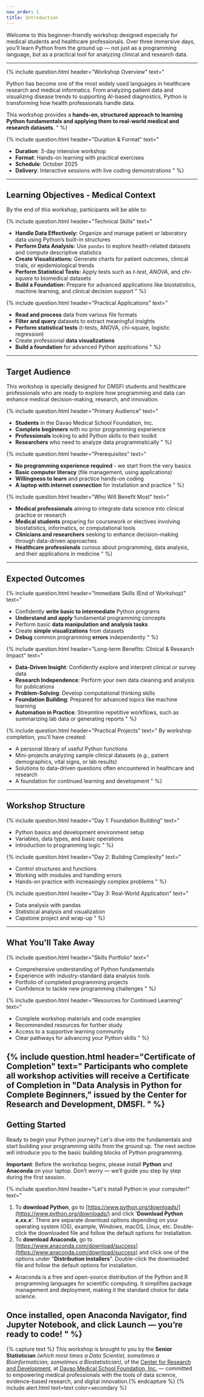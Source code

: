 ```yaml
---
nav_order: 1
title: Introduction
---
```


Welcome to this beginner-friendly workshop designed especially for medical students and healthcare professionals. Over three immersive days, you’ll learn Python from the ground up — not just as a programming language, but as a practical tool for analyzing clinical and research data.

---

{% include question.html header="Workshop Overview" text="

Python has become one of the most widely used languages in healthcare research and medical informatics. From analyzing patient data and visualizing disease trends to supporting AI-based diagnostics, Python is transforming how health professionals handle data.

This workshop provides a **hands-on, structured approach to learning Python fundamentals and applying them to real-world medical and research datasets**.
" %}

{% include question.html header="Duration & Format" text="
- **Duration**: 3-day intensive workshop
- **Format**: Hands-on learning with practical exercises
- **Schedule**: October 2025
- **Delivery**: Interactive sessions with live coding demonstrations
" %}

---

## Learning Objectives - Medical Context

By the end of this workshop, participants will be able to:

{% include question.html header="Technical Skills" text="
- **Handle Data Effectively:** Organize and manage patient or laboratory data using Python’s built-in structures
- **Perform Data Analysis:** Use ```pandas``` to explore health-related datasets and compute descriptive statistics
- **Create Visualizations:** Generate charts for patient outcomes, clinical trials, or epidemiological trends
- **Perform Statistical Tests:** Apply tests such as *t-test*, *ANOVA*, and *chi-square* to biomedical datasets
- **Build a Foundation:** Prepare for advanced applications like biostatistics, machine learning, and clinical decision support
" %}

{% include question.html header="Practical Applications" text="
- **Read and process** data from various file formats
- **Filter and query** datasets to extract meaningful insights
- **Perform statistical tests** (t-tests, ANOVA, chi-square, logistic regression)
- Create professional **data visualizations**
- **Build a foundation** for advanced Python applications
" %}
---

## Target Audience

This workshop is specially designed for DMSFI students and healthcare professionals who are ready to explore how programming and data can enhance medical decision-making, research, and innovation.

{% include question.html header="Primary Audience" text="
- **Students** in the Davao Medical School Foundation, Inc.
- **Complete beginners** with no prior programming experience
- **Professionals** looking to add Python skills to their toolkit
- **Researchers** who need to analyze data programmatically
" %}

{% include question.html header="Prerequisites" text="
- **No programming experience required** - we start from the very basics
- **Basic computer literacy** (file management, using applications)
- **Willingness to learn** and practice hands-on coding
- **A laptop with internet connection** for installation and practice
" %}

{% include question.html header="Who Will Benefit Most" text="
- **Medical professionals** aiming to integrate data science into clinical practice or research
- **Medical students** preparing for coursework or electives involving biostatistics, informatics, or computational tools
- **Clinicians and researchers** seeking to enhance decision-making through data-driven approaches
- **Healthcare professionals** curious about programming, data analysis, and their applications in medicine
" %}
---

## Expected Outcomes

{% include question.html header="Immediate Skills (End of Workshop)" text="
- Confidently **write basic to intermediate** Python programs
- **Understand and apply** fundamental programming concepts
- Perform basic **data manipulation and analysis tasks**
- Create **simple visualizations** from datasets
- **Debug** common programming **errors** independently
" %}

{% include question.html header="Long-term Benefits: Clinical & Research Impact" text="
- **Data-Driven Insight**: Confidently explore and interpret clinical or survey data
- **Research Independence**: Perform your own data cleaning and analysis for publications
- **Problem-Solving**: Develop computational thinking skills
- **Foundation Building**: Prepared for advanced topics like machine learning
- **Automation in Practice**: Streamline repetitive workflows, such as summarizing lab data or generating reports
" %}

{% include question.html header="Practical Projects" text="
By workshop completion, you'll have created:
- A personal library of useful Python functions
- Mini-projects analyzing sample clinical datasets (e.g., patient demographics, vital signs, or lab results)
- Solutions to data-driven questions often encountered in healthcare and research
- A foundation for continued learning and development
" %}
---

## Workshop Structure

{% include question.html header="Day 1: Foundation Building" text="
- Python basics and development environment setup
- Variables, data types, and basic operations
- Introduction to programming logic
" %}

{% include question.html header="Day 2: Building Complexity" text="
- Control structures and functions
- Working with modules and handling errors
- Hands-on practice with increasingly complex problems
" %}

{% include question.html header="Day 3: Real-World Application" text="
- Data analysis with pandas
- Statistical analysis and visualization
- Capstone project and wrap-up
" %}
---

## What You'll Take Away

{% include question.html header="Skills Portfolio" text="
- Comprehensive understanding of Python fundamentals
- Experience with industry-standard data analysis tools
- Portfolio of completed programming projects
- Confidence to tackle new programming challenges
" %}

{% include question.html header="Resources for Continued Learning" text="
- Complete workshop materials and code examples
- Recommended resources for further study
- Access to a supportive learning community
- Clear pathways for advancing your Python skills
" %}

{% include question.html header="Certificate of Completion" text="
Participants who complete all workshop activities will receive a **Certificate of Completion in \"Data Analysis in Python for Complete Beginners,\"** issued by the Center for Research and Development, DMSFI.
" %}
---

## Getting Started

Ready to begin your Python journey? Let's dive into the fundamentals and start building your programming skills from the ground up. The next section will introduce you to the basic building blocks of Python programming.

**Important**: Before the workshop begins, please install **Python** and **Anaconda** on your laptop. Don’t worry — we’ll guide you step by step during the first session.

{% include question.html header="Let's install Python in your computer!" text="
1. To **download Python**, go to [https://www.python.org/downloads/](https://www.python.org/downloads/) and click '**Download Python x.xx.x**'. There are separate download options depending on your operating system (OS), example, Windows, macOS, Linux, etc. Double-click the downloaded file and follow the default options for installation.
2. To **download Anaconda**, go to [https://www.anaconda.com/download/success](https://www.anaconda.com/download/success) and click one of the options under \"**Distribution Installers**\". Double-click the downloaded file and follow the default options for installation.
  - Anaconda is a free and open-source distribution of the Python and R programming languages for scientific computing. It simplifies package management and deployment, making it the standard choice for data science.

Once installed, open **Anaconda Navigator**, find **Jupyter Notebook**, and click **Launch** — you’re ready to code!
" %}
---

{% capture text %}
This workshop is brought to you by the **Senior Statistician** *(which most times a Data Scientist, sometimes a Bioinformatician, sometimes a Biostatistician)*, of the [Center for Research and Development](https://www.facebook.com/dmsfiCRD), at [Davao Medical School Foundation, Inc.](https://www.facebook.com/DavaoMedical) — committed to empowering medical professionals with the tools of data science, evidence-based research, and digital innovation.{% endcapture %}
{% include alert.html text=text color=secondary %}
